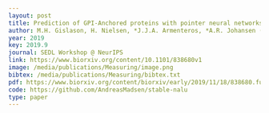 ```yaml
--- 
layout: post
title: Prediction of GPI-Anchored proteins with pointer neural networks
author: M.H. Gislason, H. Nielsen, *J.J.A. Armenteros, *A.R. Johansen (equal contribution)
year: 2019
key: 2019.9
journal: SEDL Workshop @ NeurIPS
link: https://www.biorxiv.org/content/10.1101/838680v1
image: /media/publications/Measuring/image.png
bibtex: /media/publications/Measuring/bibtex.txt
pdf: https://www.biorxiv.org/content/biorxiv/early/2019/11/18/838680.full.pdf
code: https://github.com/AndreasMadsen/stable-nalu
type: paper
---
```

